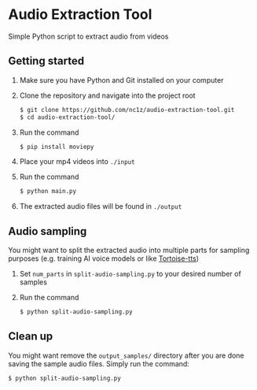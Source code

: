 # Audio Extraction Tool
Simple Python script to extract audio from videos

## Getting started

1. Make sure you have Python and Git installed on your computer
2. Clone the repository and navigate into the project root
    ```bash
    $ git clone https://github.com/nc1z/audio-extraction-tool.git
    $ cd audio-extraction-tool/
    ```
2. Run the command

    ```bash
    $ pip install moviepy
    ```

3. Place your mp4 videos into `./input`
4. Run the command

    ```bash
    $ python main.py
    ```
5. The extracted audio files will be found in `./output`

## Audio sampling

You might want to split the extracted audio into multiple parts for sampling purposes (e.g. training AI voice models or like <a href="https://github.com/neonbjb/tortoise-tts">Tortoise-tts</a>)

1. Set `num_parts` in `split-audio-sampling.py` to your desired number of samples
2. Run the command

    ```bash
    $ python split-audio-sampling.py
    ```

## Clean up

You might want remove the `output_samples/` directory after you are done saving the sample audio files. Simply run the command:

```bash
$ python split-audio-sampling.py
```

